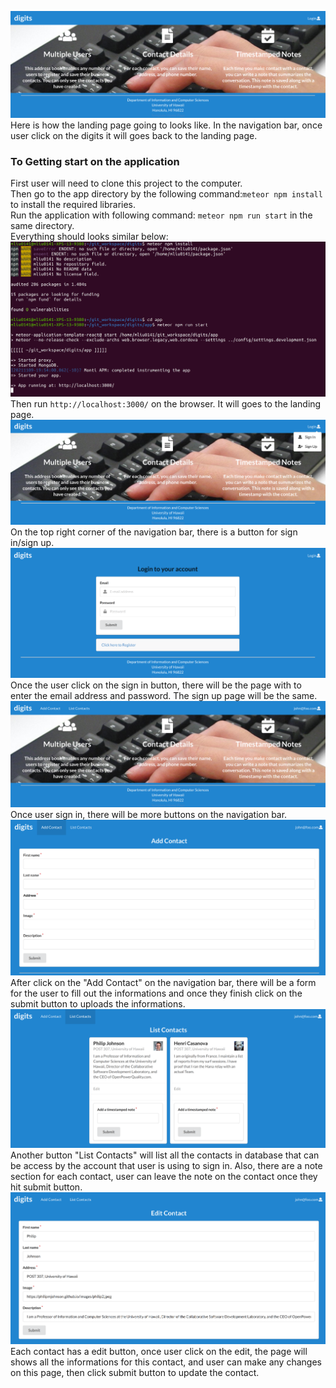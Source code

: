 <img src="doc/home.png"><br/>
Here is how the landing page going to looks like. In the navigation bar, once user click on the digits it will goes back to the landing page.<br/>
### To Getting start on the application
First user will need to clone this project to the computer.<br/>
Then go to the app directory by the following command:``` meteor npm install ``` to install the required libraries.<br/>
Run the application with following command: ``` meteor npm run start ``` in the same directory. <br/>
Everything should looks similar below: <br/>
<img src="doc/open.png">
Then run ``` http://localhost:3000/ ``` on the browser. It will goes to the landing page.<br/>
<img src="doc/signin.png"><br/>
On the top right corner of the navigation bar, there is a button for sign in/sign up.<br/>
<img src="doc/login.png"><br/>
Once the user click on the sign in button, there will be the page with to enter the email address and password. The sign up page will be the same.
<img src="doc/afterlogin.png"><br/>
Once user sign in, there will be more buttons on the navigation bar.
<img src="doc/addcontact.png"><br/>
After click on the "Add Contact" on the navigation bar, there will be a form for the user to fill out the informations and once they finish click on the submit button to uploads the informations.<br/>
<img src="doc/list.png"><br/>
Another button "List Contacts" will list all the contacts in database that can be access by the account that user is using to sign in. Also, there are a note section for each contact, user can leave the note on the contact once they hit submit button. <br/>
<img src="doc/edit.png"><br/>
Each contact has a edit button, once user click on the edit, the page will shows all the informations for this contact, and user can make any changes on this page, then click submit button to update the contact.
